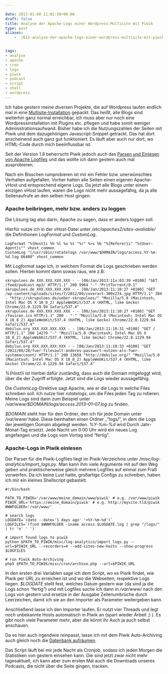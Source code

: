 ```yaml
---

date: 2013-01-08 11:02:58+00:00
draft: false
title: Analyse der Apache-Logs einer Wordpress-Multisite mit Piwik
type: post
aliases:
    -  /612-analyse-der-apache-logs-einer-wordpress-multisite-mit-piwik/


tags:
- analyse
- apache
- cron
- logs
- piwik
- podcast
- script
- shell
- wordpress
---
```


Ich habe gestern meine diversen Projekte, die auf Wordpress laufen endlich mal in eine [Multisite-Installation](http://codex.wordpress.org/Create_A_Network) gepackt. Das heißt, alle Blogs sind weiterhin ganz normal erreichbar, ich muss aber nur noch eine Wordpressinstallation mit Plugins etc. pflegen und habe somit weniger Administrationsaufwand.
Bisher habe ich die Nutzungszahlen der Seiten mit Piwik und dem dazugehörigen Javascript-Snippet getrackt. Das hat dort anscheinend auch ganz gut funktioniert. Es läuft aber auch nur dort, wo HTML-Code durch mich beeinflussbar ist.

Seit der Version 1.8 beherrscht Piwik jedoch auch das [Parsen und Einlesen von Apache Logfiles](http://piwik.org/log-analytics/) und das wollte ich dann gestern auch mal ausprobieren.

Nach ein Bisschen rumprobieren ist mir ein Fehler bzw. unerwünschtes Verhalten aufgefallen. Vorher hatten alle Seiten einen eigenen Apache-vHost und entsprechend eigene Logs. Da jetzt alle Blogs unter einem einzigen vHost laufen, waren die Logs nicht mehr aussagefähig, da ja alle Seitenaufrufe an den selben Host gingen.

### Apache beibringen, mehr bzw. anders zu loggen

Die Lösung lag also darin, Apache zu sagen, dass er anders loggen soll.

Hierfür nutze ich in der vHost-Datei unter _/etc/apaches2/sites-avaliable/_ die Definitionen _LogFormat_ und _CustomLog_.

    LogFormat "%{Host}i %h %l %u %t "%r" %>s %b "%{Referer}i" "%{User-Agent}i"" vhost_common
    CustomLog "|/usr/sbin/rotatelogs /var/www/$DOMAIN/logs/access.%Y-%m-%d.log 86400" vhost_common

Mit _Logformat_ sage ich, in welchem Format die Logs geschrieben werden sollen. Hierbei kommt dann sowas raus, wie z.B:

    skrupuloes.de XXX.XXX.XXX.XXX - - [08/Jan/2013:11x:03:39 +0100] "GET /feed/podcast-mp3/ HTTP/1.1" 200 9964 "-" "PritTorrent/0.1"
    skrupuloes.de XXX.XXX.XXX.XXX - - [08/Jan/2013:11:10:27 +0100] "GET /wp-content/uploads/sites/7/2012/09/coverart-300x274.jpg HTTP/1.1" 304 - "http://skrupuloes.de/ueber-skrupuloes/" "Mozilla/5.0 (Macintosh; Intel Mac OS X 10_8_2) AppleWebKit/537.4 (KHTML, like Gecko) Chrome/22.0.1229.94 Safari/537.4"
    skrupuloes.de XXX.XXX.XXX.XXX - - [08/Jan/2013:11:10:27 +0100] "GET /favicon.ico HTTP/1.1" 200 - "-" "Mozilla/5.0 (Macintosh; Intel Mac OS X 10_8_2) AppleWebKit/537.4 (KHTML, like Gecko) Chrome/22.0.1229.94 Safari/537.4"
    debilux.org XXX.XXX.XXX.XXX - - [08/Jan/2013:11:10:31 +0100] "GET / HTTP/1.1" 200 14279 "-" "Mozilla/5.0 (Macintosh; Intel Mac OS X 10_8_2) AppleWebKit/537.4 (KHTML, like Gecko) Chrome/22.0.1229.94 Safari/537.4"
    debilux.org XXX.XXX.XXX.XXX - - [08/Jan/2013:11:10:33 +0100] "GET /2012/09/28/fuer-filevault-anderes-passwort-nutzen-als-fuer-systemaccount/ HTTP/1.1" 200 13658 "http://debilux.org/" "Mozilla/5.0 (Macintosh; Intel Mac OS X 10_8_2) AppleWebKit/537.4 (KHTML, like Gecko) Chrome/22.0.1229.94 Safari/537.4"

_%{Host}i_ ist hierbei dafür zuständig, dass auch die Domain mitgeloggt wird, über die der Zugriff erfolgte. Jetzt sind die Logs wieder aussagefähig.

Die _CustomLog_-Direktive sagt Apache, wie er die Logs in welche Files schreiben soll. Ich nutze hier _rotatelogs_, um die Files jeden Tag zu rotieren. Meine Logs sind dann zum Beispiel unter _/var/www/$DOMAIN/logs/access.2013–01–07.log_ zu finden.

_$DOMAIN_ steht hier für den Ordner, den ich für jede Domain unter _/var/www/_ habe. Diese beinhalten einen Ordner _“logs/”, in dem die Logs der jeweiligen Domain abgelegt werden. _%Y-%m-%d_ wird Durch Jahr-Monat-Tag ersetzt. Jede Nacht um 0:00 Uhr wird ein neues Log angefangen und die Logs vom Vortag sind “fertig”.

### Apache-Logs in Piwik einlesen

Der Parser für die Piwik-Logfiles liegt im Piwik-Verzeichnis unter _/misc/log-analytics/import_logs.py_. Man kann ihm viele Argumente mit auf den Weg geben und praktischerweise gleich mehrere Logfiles auf einmal zum Fraß vorwerfen. Da ich keine Lust hatte, großartige Configs zu schreiben, haben ich mir ein kleines Shellscript gebastelt.

    #!/bin/bash

    PATH_TO_PIWIK='/var/www/meine_domain/www/piwik' # e.g. /var/www/piwik
    PIWIK_URL='https://meine_domain/piwik' # e.g. http://mysite.tld/piwik
    WWWFOLDER='/var/www/'

    # search logs
    LOGDATE=`(date --date='1 days ago' '+%Y-%m-%d')`
    LOGFILES=`(find $WWWFOLDER -iname access.$LOGDATE.log | grep "/logs/" | tr 'n' ' ')`

    # import found logs to piwik
    python $PATH_TO_PIWIK/misc/log-analytics/import_logs.py --url=$PIWIK_URL --recorders=4 --add-sites-new-hosts --show-progress $LOGFILES

    # run Piwik Auto-Archiving
    php5 $PATH_TO_PIWIK/misc/cron/archive.php --url=$PIWIK_URL

In den ersten drei Variablen sage ich dem Script, wo es Piwik findet, wie Piwik per URL zu erreichen ist und wo die Webseiten, respektive Logs liegen. _$LOGDATE_ stellt fest, welches Datum gestern war (da sind ja die Logs schon “fertig”) und mit Logfiles suche ich dann in _/var/www/_ nach den Logs von gestern und ersetze in der Ausgabe Zeilenumbrüche durch Leerzeichen, damit ich sie an den Importer als Parameter weitergeben kann.

Anschließend lasse ich den Importer laufen. Er nutzt vier Threads und legt noch unbekannte Hosts automatisch in Piwik an (spart wieder Arbeit ;) ). Es gibt noch viele Parameter mehr, aber die könnt ihr Auch ja auch selbst anschauen.

Da es hier auch irgendwie reinpasst, lasse ich mit dem Piwik Auto-Archiving auch gleich noch die [Datenbank aufräumen](http://piwik.org/docs/setup-auto-archiving/).

Das Script läuft bei mir jede Nacht als Cronjob, sodass ich jeden Morgen die Statistiken von gestern einsehen kann. Die sind jetzt zwar nicht mehr tagesaktuell, ich kann aber zum ersten Mal auch die Downloads unseres Podcasts, die nicht über die Seite gingen, tracken.
